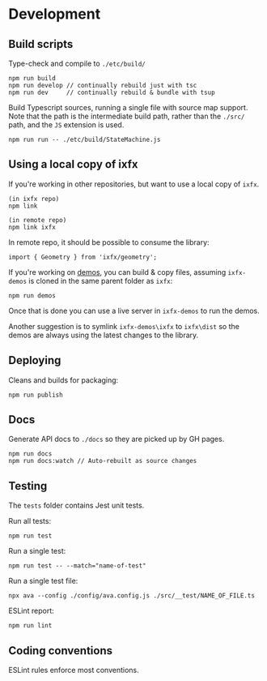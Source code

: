 # Development

## Build scripts

Type-check and compile to `./etc/build/`

```
npm run build
npm run develop // continually rebuild just with tsc
npm run dev     // continually rebuild & bundle with tsup
```

Build Typescript sources, running a single file with source map support. Note
that the path is the intermediate build path, rather than the `./src/` path, and
the `JS` extension is used.

```
npm run run -- ./etc/build/StateMachine.js
```

## Using a local copy of ixfx

If you're working in other repositories, but want to use a local copy of `ixfx`.

```
(in ixfx repo)
npm link

(in remote repo)
npm link ixfx
```

In remote repo, it should be possible to consume the library:

```
import { Geometry } from 'ixfx/geometry';
```

If you're working on [demos](https://github.com/ClintH/ixfx-demos), you can
build & copy files, assuming `ixfx-demos` is cloned in the same parent folder as
`ixfx`:

```
npm run demos
```

Once that is done you can use a live server in `ixfx-demos` to run the demos.

Another suggestion is to symlink `ixfx-demos\ixfx` to `ixfx\dist` so the demos
are always using the latest changes to the library.

## Deploying

Cleans and builds for packaging:

```
npm run publish
```

## Docs

Generate API docs to `./docs` so they are picked up by GH pages.

```
npm run docs
npm run docs:watch // Auto-rebuilt as source changes
```

## Testing

The `tests` folder contains Jest unit tests.

Run all tests:

```
npm run test
```

Run a single test:

```
npm run test -- --match="name-of-test"
```

Run a single test file:
```
npx ava --config ./config/ava.config.js ./src/__test/NAME_OF_FILE.ts
```

ESLint report:

```
npm run lint
```

## Coding conventions

ESLint rules enforce most conventions.
